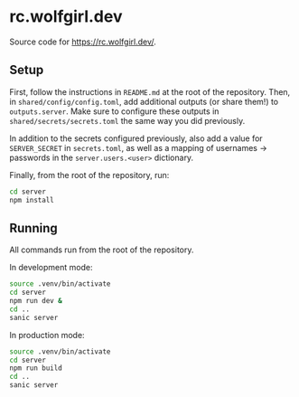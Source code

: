 # rc.wolfgirl.dev

Source code for <https://rc.wolfgirl.dev/>.

## Setup

First, follow the instructions in `README.md` at the root of the repository.
Then, in `shared/config/config.toml`, add additional outputs (or share them!)
to `outputs.server`. Make sure to configure these outputs in
`shared/secrets/secrets.toml` the same way you did previously.

In addition to the secrets configured previously, also add a value for
`SERVER_SECRET` in `secrets.toml`, as well as a mapping of usernames ->
passwords in the `server.users.<user>` dictionary.

Finally, from the root of the repository, run:

```bash
cd server
npm install
```

## Running

All commands run from the root of the repository.

In development mode:

```bash
source .venv/bin/activate
cd server
npm run dev &
cd ..
sanic server
```

In production mode:

```bash
source .venv/bin/activate
cd server
npm run build
cd ..
sanic server
```
